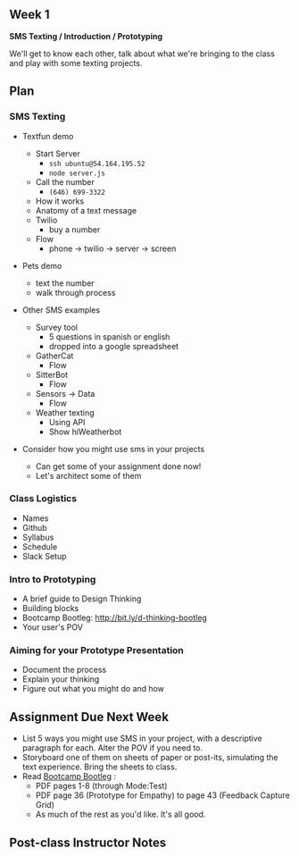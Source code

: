 ## Week 1

**SMS Texting / Introduction / Prototyping**

We'll get to know each other, talk about what we're bringing to the class and play with some texting projects.

## Plan

### SMS Texting

* Textfun demo
    * Start Server
        - `ssh ubuntu@54.164.195.52`
        - `node server.js`
    * Call the number
        - `(646) 699-3322`
    * How it works
    * Anatomy of a text message
    * Twilio
        * buy a number
    * Flow
        - phone -> twilio -> server -> screen
        
* Pets demo
    * text the number
    * walk through process
            
* Other SMS examples
    * Survey tool
        - 5 questions in spanish or english
        - dropped into a google spreadsheet
    * GatherCat
        - Flow
    * SitterBot
        - Flow
    * Sensors -> Data
        - Flow
    * Weather texting
        - Using API
        - Show hiWeatherbot

* Consider how you might use sms in your projects
    * Can get some of your assignment done now!
    * Let's architect some of them

### Class Logistics 

* Names
* Github
* Syllabus
* Schedule
* Slack Setup

### Intro to Prototyping

* A brief guide to Design Thinking
* Building blocks
* Bootcamp Bootleg: http://bit.ly/d-thinking-bootleg
* Your user's POV

### Aiming for your Prototype Presentation

* Document the process
* Explain your thinking
* Figure out what you might do and how

## Assignment Due Next Week

* List 5 ways you might use SMS in your project, with a descriptive paragraph for each. Alter the POV if you need to.
* Storyboard one of them on sheets of paper or post-its, simulating the text experience. Bring the sheets to class.
* Read [Bootcamp Bootleg](http://bit.ly/d-thinking-bootleg) :
	* PDF pages 1-8 (through Mode:Test)
	* PDF page 36 (Prototype for Empathy) to page 43 (Feedback Capture Grid)
	* As much of the rest as you'd like. It's all good.

## Post-class Instructor Notes

